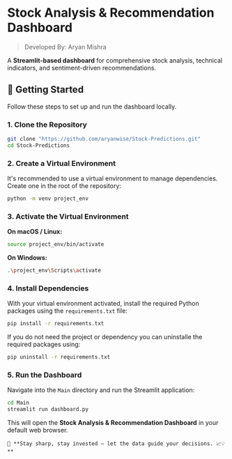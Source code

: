 # Stock Analysis & Recommendation Dashboard

> Developed By: Aryan Mishra

A **Streamlit-based dashboard** for comprehensive stock analysis, technical indicators, and sentiment-driven recommendations.

## 🚀 Getting Started

Follow these steps to set up and run the dashboard locally.

### 1. Clone the Repository

```bash
git clone "https://github.com/aryanwise/Stock-Predictions.git"
cd Stock-Predictions
```

### 2. Create a Virtual Environment

It's recommended to use a virtual environment to manage dependencies. Create one in the root of the repository:

```bash
python -m venv project_env
```

### 3. Activate the Virtual Environment

**On macOS / Linux:**

```bash
source project_env/bin/activate
```

**On Windows:**

```bash
.\project_env\Scripts\activate
```

### 4. Install Dependencies

With your virtual environment activated, install the required Python packages using the `requirements.txt` file:

```bash
pip install -r requirements.txt
```

If you do not need the project or dependency you can uninstalle the required packages using:

```bash
pip uninstall -r requirements.txt
```

### 5. Run the Dashboard

Navigate into the `Main` directory and run the Streamlit application:

```bash
cd Main
streamlit run dashboard.py
```

This will open the **Stock Analysis & Recommendation Dashboard** in your default web browser.

```
🚀 **Stay sharp, stay invested — let the data guide your decisions. 📈💡**
```
